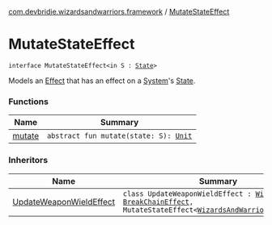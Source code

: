 [com.devbridie.wizardsandwarriors.framework](../index.md) / [MutateStateEffect](.)

# MutateStateEffect

`interface MutateStateEffect<in S : `[`State`](../-state.md)`>`

Models an [Effect](../-effect/index.md) that has an effect on a [System](../-system/index.md)'s [State](../-state.md).

### Functions

| Name | Summary |
|---|---|
| [mutate](mutate.md) | `abstract fun mutate(state: S): `[`Unit`](https://kotlinlang.org/api/latest/jvm/stdlib/kotlin/-unit/index.html) |

### Inheritors

| Name | Summary |
|---|---|
| [UpdateWeaponWieldEffect](../../com.devbridie.wizardsandwarriors.sample.wield/-update-weapon-wield-effect/index.md) | `class UpdateWeaponWieldEffect : `[`WieldEffect`](../../com.devbridie.wizardsandwarriors.sample.wield/-wield-effect.md)`, `[`BreakChainEffect`](../-break-chain-effect.md)`, MutateStateEffect<`[`WizardsAndWarriorsGameState`](../../com.devbridie.wizardsandwarriors.sample/-wizards-and-warriors-game-state/index.md)`>` |
